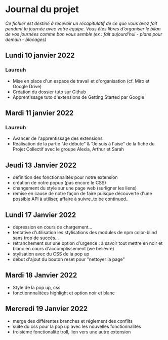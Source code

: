 # Journal du projet

*Ce fichier est destiné à recevoir un récapitulatif de ce que vous avez fait pendant la journée avec votre équipe. Vous êtes libres d'organiser le bilan de vos journées comme bon vous semble (ex : fait aujourd'hui - plans pour demain - blocages)*

## Lundi 10 janvier 2022

### Laureuh
- Mise en place d'un espace de travail et d'organisation (cf. Miro et Google Drive)
- Création du dossier tuto sur Github
- Apprentissage tuto d'extensions de Getting Started par Google

## Mardi 11 janvier 2022

### Laureuh
- Avancer de l'apprentissage des extensions
- Réalisation de la partie "Je débute" & "Je suis à l'aise" de la fiche du Projet Collectif avec le groupe Alexia, Arthur et Sarah


## Jeudi 13 Janvier 2022

- définition des fonctionnalités pour notre extension
- création de notre popup (pas encore le CSS)
- changement du style sur une page web (surligner les liens)
- remise en cause de notre façon de faire puisque découverte d'une possible API à utiliser, affaire à suivre..to be continued..

## Lundi 17 Janvier 2022

- dépression en cours de chargement...
- tentative d'utilisation les stylisations des modules de npm color-blind sans trop de succès...
- retranchement sur une option d'urgence : à savoir tout mettre en noir et blanc en cours d'accomplissement (we belièvre)
- stylisation avec du CSS de la pop up
- début d'ajout du bouton reset pour "nettoyer la page"

## Mardi 18 Janvier 2022

- Style de la pop up, css 
- fonctionnnalitées highlight et option noir et blanc 

## Mercredi 19 Janvier 2022

- merge des différentes branches et réglement des conflits 
- suite du css pour la pop up avec les nouvelles fonctionnalités 
- troisième fonctionalité troll, lien vers une autre extension 